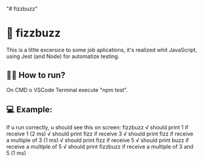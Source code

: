 "# fizzbuzz" 

<h1>🐝 fizzbuzz</h1>
This is a little excersice to some job aplications, it's realized whit JavaScript, using Jest (and Node) for automatize testing.

<h2>🏃‍♂️ How to run? </h2>
On CMD o VSCode Terminal execute "npm test".

<h2>💻 Example:</h2>
If u run correctly, u should see this on screen:
 fizzbuzz
    √ should print 1 if receive 1 (2 ms)                                                                          
    √ should print fizz if receive 3                                                                              
    √ should print fizz if receive a multiple of 3 (1 ms)                                                         
    √ should print fizz if receive 5                                                                              
    √ should print buzz if receive a multiple of 5                                                                
    √ should print fizzbuzz if receive a multiple of 3 and 5 (1 ms)                                               
                          

